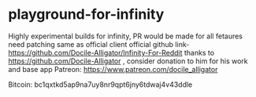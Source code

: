 # playground-for-infinity
Highly experimental builds for infinity, PR would be made for all fetaures 
need patching same as official  client
official github link-https://github.com/Docile-Alligator/Infinity-For-Reddit
thanks to https://github.com/Docile-Alligator , consider donation to him for his work and base app Patreon: https://www.patreon.com/docile_alligator

Bitcoin: bc1qxtkd5ap9na7uy8nr9qpt6jny6tdwaj4v43ddle
